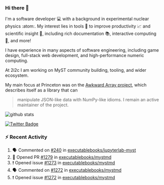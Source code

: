 ### Hi there 👋 

I'm a software developer 💻 with a background in experimental nuclear physics :atom:. My interest lies in tools :wrench: to improve productivity :chart_with_upwards_trend: and scientific insight :telescope:, including rich documentation 📚, interactive computing 🧮, and more! 

I have experience in many aspects of software engineering, including game design, full-stack web development, and high-performance numeric computing. 

At 2i2c I am working on MyST community building, tooling, and wider ecosystem. 

My main focus at Princeton was on the [Awkward Array project](awkward-array.org/), which describes itself as a library that can 
> manipulate JSON-like data with NumPy-like idioms. I remain an active maintainer of the project. 

![github stats](https://github-readme-stats.vercel.app/api?username=agoose77&show_icons=true&hide_rank=true&hide_title=true&bg_color=30,e76445,904e95&text_color=efe3ec&icon_color=efe3ec)
<!--
**agoose77/agoose77** is a ✨ _special_ ✨ repository because its `README.md` (this file) appears on your GitHub profile.

Here are some ideas to get you started:

- 🔭 I’m currently working on ...
- 🌱 I’m currently learning ...
- 👯 I’m looking to collaborate on ...
- 🤔 I’m looking for help with ...
- 💬 Ask me about ...
- 📫 How to reach me: ...
- 😄 Pronouns: ...
- ⚡ Fun fact: ...
-->

[![Twitter Badge](https://img.shields.io/twitter/follow/agoose77?style=flat-square&logo=Twitter&logoColor=white&color=cornflowerblue)](https://twitter.com/agoose77)

### :zap: Recent Activity

<!--START_SECTION:activity-->
1. 🗣 Commented on [#240](https://github.com/executablebooks/jupyterlab-myst/issues/240#issuecomment-2156058045) in [executablebooks/jupyterlab-myst](https://github.com/executablebooks/jupyterlab-myst)
2. 💪 Opened PR [#1279](https://github.com/executablebooks/mystmd/pull/1279) in [executablebooks/mystmd](https://github.com/executablebooks/mystmd)
3. ❗ Opened issue [#1273](https://github.com/executablebooks/mystmd/issues/1273) in [executablebooks/mystmd](https://github.com/executablebooks/mystmd)
4. 🗣 Commented on [#1272](https://github.com/executablebooks/mystmd/issues/1272#issuecomment-2149790753) in [executablebooks/mystmd](https://github.com/executablebooks/mystmd)
5. ❗ Opened issue [#1272](https://github.com/executablebooks/mystmd/issues/1272) in [executablebooks/mystmd](https://github.com/executablebooks/mystmd)
<!--END_SECTION:activity-->
